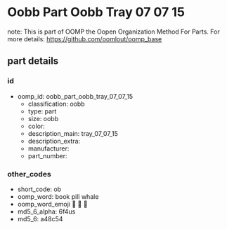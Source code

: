 # Oobb Part Oobb Tray 07 07 15  

note: This is part of OOMP the Oopen Organization Method For Parts. For more details: https://github.com/oomlout/oomp_base

##  part details





### id
* oomp_id: oobb_part_oobb_tray_07_07_15
  * classification: oobb
  * type: part
  * size: oobb
  * color: 
  * description_main: tray_07_07_15
  * description_extra: 
  * manufacturer: 
  * part_number: 

### other_codes
* short_code: ob
* oomp_word: book pill whale
* oomp_word_emoji :book: :pill: :whale:
* md5_6_alpha: 6f4us
* md5_6: a48c54